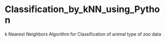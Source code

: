 # Classification_by_kNN_using_Python
k Nearest Neighbors Algorithm for Classification of animal type of zoo data
